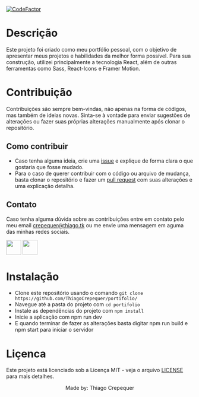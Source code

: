 [![CodeFactor](https://www.codefactor.io/repository/github/thiagocrepequer/portifolio/badge)](https://www.codefactor.io/repository/github/thiagocrepequer/portifolio)

# Descrição
<p>Este projeto foi criado como meu portfólio pessoal, com o objetivo de apresentar meus projetos e habilidades da melhor forma possível. Para sua construção, utilizei principalmente a tecnologia React, além de outras ferramentas como Sass, React-Icons e Framer Motion.</p>

# Contribuição
Contribuições são sempre bem-vindas, não apenas na forma de códigos, mas também de ideias novas. Sinta-se à vontade para enviar sugestões de alterações ou fazer suas próprias alterações manualmente após clonar o repositório.

## Como contribuir
<ul>
  <li>Caso tenha alguma ideia, crie uma <a href="https://github.com/ThiagoCrepequer/Portifolio/issues">issue</a> e explique de forma clara o que gostaria que fosse mudado.</li>
  <li>Para o caso de querer contribuir com o código ou arquivo de mudança, basta clonar o repositório e fazer um <a href="https://github.com/ThiagoCrepequer/Portifolio/pulls">pull request</a> com suas alterações e uma explicação detalha.</li>  
</ul>

## Contato
Caso tenha alguma dúvida sobre as contribuições entre em contato pelo meu email crepequer@thiago.tk ou me envie uma mensagem em aguma das minhas redes sociais.
<div>
  <a href="https://www.instagram.com/t.crepequer/"><img src="https://user-images.githubusercontent.com/45575737/233719206-83447ceb-afd5-4f52-8fd2-dd218a1aa2a5.svg" width="40"/></a>
  <a href="https://www.linkedin.com/in/thiago-crepequer/"><img src="https://user-images.githubusercontent.com/45575737/233719283-f2fdc018-4a1f-42dc-966c-2d81da935de6.svg" width="40"/></a>
</div>

# Instalação
<ul>
<li>Clone este repositório usando o comando <code>git clone https://github.com/ThiagoCrepequer/portifolio/</code></li>
  <li>Navegue até a pasta do projeto com <code>cd portifolio</code></li>
  <li>Instale as dependências do projeto com <code>npm install</code></li>
  <li>Inicie a aplicação com npm run dev</li>
  <li>E quando terminar de fazer as alterações basta digitar npm run build e npm start para iniciar o servidor</li>
</ul>

# Liçenca
Este projeto está licenciado sob a Licença MIT - veja o arquivo [LICENSE](LICENSE) para mais detalhes.

<p align="center" style="text-align:center;">Made by: Thiago Crepequer</p>
